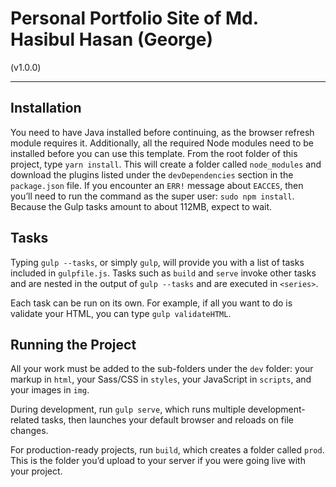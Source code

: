 # Personal Portfolio Site of Md. Hasibul Hasan (George)

(v1.0.0)

---

## Installation
You need to have Java installed before continuing, as the browser refresh module requires it. Additionally, all the required Node modules need to be installed before you can use this template. From the root folder of this project, type `yarn install`. This will create a folder called `node_modules` and download the plugins listed under the `devDependencies` section in the `package.json` file. If you encounter an `ERR!` message about `EACCES`, then you’ll need to run the command as the super user: `sudo npm install`. Because the Gulp tasks amount to about 112MB, expect to wait.

## Tasks
Typing `gulp --tasks`, or simply `gulp`, will provide you with a list of tasks included in `gulpfile.js`. Tasks such as `build` and `serve` invoke other tasks and are nested in the output of `gulp --tasks` and are executed in `<series>`.

Each task can be run on its own. For example, if all you want to do is validate your HTML, you can type `gulp validateHTML`.

## Running the Project
All your work must be added to the sub-folders under the `dev` folder: your markup in `html`, your Sass/CSS in `styles`, your JavaScript in `scripts`, and your images in `img`.

During development, run `gulp serve`, which runs multiple development-related tasks, then launches your default browser and reloads on file changes.

For production-ready projects, run `build`, which creates a folder called `prod`. This is the folder you’d upload to your server if you were going live with your project.
